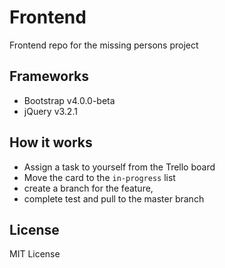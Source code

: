 # Frontend
Frontend repo for the missing persons project 

## Frameworks
- Bootstrap v4.0.0-beta
- jQuery v3.2.1


## How it works
- Assign a task to yourself from the Trello board
- Move the card to the `in-progress` list 
- create a branch for the feature, 
- complete test and pull to the master branch


## License
MIT License
